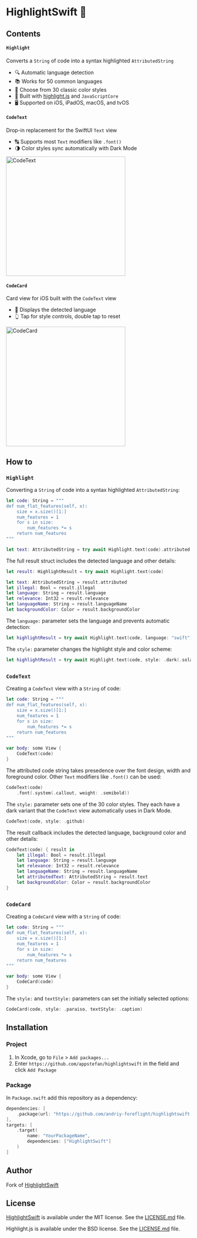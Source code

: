 # HighlightSwift 🎨

## Contents

#### `Highlight`
Converts a `String` of code into a syntax highlighted `AttributedString`
* 🔍 Automatic language detection
* 📚 Works for 50 common languages
* 🌈 Choose from 30 classic color styles
* 🧰 Built with [highlight.js](https://github.com/highlightjs/highlight.js) and `JavaScriptCore`
* 🖥️ Supported on iOS, iPadOS, macOS, and tvOS

#### `CodeText`
Drop-in replacement for the SwiftUI `Text` view
* 🔠 Supports most `Text` modifiers like `.font()`
* 🌗 Color styles sync automatically with Dark Mode

<picture>
  <source media="(prefers-color-scheme: dark)" srcset="https://github.com/appstefan/HighlightSwift/assets/6455394/5021a822-39f2-40bd-b1f8-2680c2382dd3">
  <source media="(prefers-color-scheme: light)" srcset="https://github.com/appstefan/HighlightSwift/assets/6455394/5ae80ec9-d121-4f20-9cad-1ee3427e8052">
  <img alt="CodeText" src="https://github.com/appstefan/HighlightSwift/assets/6455394/5ae80ec9-d121-4f20-9cad-1ee3427e8052" width=325>
</picture>

#### `CodeCard`
Card view for iOS built with the `CodeText` view
* 💬 Displays the detected language
* 👆 Tap for style controls, double tap to reset

<picture>
  <source media="(prefers-color-scheme: dark)" srcset="https://github.com/appstefan/HighlightSwift/assets/6455394/c785af2a-f6e4-4589-ae4d-34c4feaa8644">
  <source media="(prefers-color-scheme: light)" srcset="https://github.com/appstefan/HighlightSwift/assets/6455394/70dc2a01-1cf1-4378-9c88-49247e92e276">
  <img alt="CodeCard" src="https://github.com/appstefan/HighlightSwift/assets/6455394/70dc2a01-1cf1-4378-9c88-49247e92e276" width=325>
</picture>

## How to
### `Highlight`

Converting a `String` of code into a syntax highlighted `AttributedString`:
```swift
let code: String = """
def num_flat_features(self, x):
    size = x.size()[1:]
    num_features = 1
    for s in size:
        num_features *= s
    return num_features
"""

let text: AttributedString = try await Highlight.text(code).attributed
```

The full result struct includes the detected language and other details:
```swift
let result: HighlightResult = try await Highlight.text(code)

let text: AttributedString = result.attributed
let illegal: Bool = result.illegal
let language: String = result.language
let relevance: Int32 = result.relevance
let languageName: String = result.languageName
let backgroundColor: Color = result.backgroundColor
```

The `language:` parameter sets the language and prevents automatic detection:
```swift
let highlightResult = try await Highlight.text(code, language: "swift")
```

The `style:` parameter changes the highlight style and color scheme:
```swift
let highlightResult = try await Highlight.text(code, style: .dark(.solarFlare))
```

##
### `CodeText`

Creating a `CodeText` view with a `String` of code:
```swift
let code: String = """
def num_flat_features(self, x):
    size = x.size()[1:]
    num_features = 1
    for s in size:
        num_features *= s
    return num_features
"""

var body: some View {
    CodeText(code)
}
```

The attributed code string takes presedence over the font design, width and foreground color. Other `Text` modifiers like `.font()` can be used:
```swift
CodeText(code)
    .font(.system(.callout, weight: .semibold))
```

The `style:` parameter sets one of the 30 color styles. 
They each have a dark variant that the `CodeText` view automatically uses in Dark Mode.
```swift
CodeText(code, style: .github)
```

The result callback includes the detected language, background color and other details:
```swift
CodeText(code) { result in
    let illegal: Bool = result.illegal
    let language: String = result.language
    let relevance: Int32 = result.relevance
    let languageName: String = result.languageName
    let attributedText: AttributedString = result.text
    let backgroundColor: Color = result.backgroundColor
}
```

##
### `CodeCard`

Creating a `CodeCard` view with a `String` of code:
```swift
let code: String = """
def num_flat_features(self, x):
    size = x.size()[1:]
    num_features = 1
    for s in size:
        num_features *= s
    return num_features
"""

var body: some View {
    CodeCard(code)
}
```

The `style:` and `textStyle:` parameters can set the initially selected options:
```swift
CodeCard(code, style: .paraiso, textStyle: .caption)
```

## Installation

### Project

1. In Xcode, go to `File` > `Add packages...`
2. Enter `https://github.com/appstefan/highlightswift` in the field and click `Add Package`

### Package

In `Package.swift` add this repository as a dependency:
```swift
dependencies: [
    .package(url: "https://github.com/andriy-foreflight/highlightswift.git", from: "1.0.0")
],
targets: [
    .target(
        name: "YourPackageName",
        dependencies: ["HighlightSwift"]
    )
]
```

## Author

Fork of [HighlightSwift](https://github.com/appstefanHighlightSwift)

## License

[HighlightSwift](https://github.com/andriy-foreflight/HighlightSwift) is available under the MIT license. See the [LICENSE.md](/LICENSE.md) file.

Highlight.js is available under the BSD license. See the [LICENSE.md](/Sources/HighlightSwift/HighlightJS/LICENSE.md) file.

